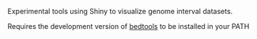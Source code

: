 Experimental tools using Shiny to visualize genome interval datasets.

Requires the development version of [bedtools](https://github.com/arq5x/bedtools2/) to be installed in your PATH
